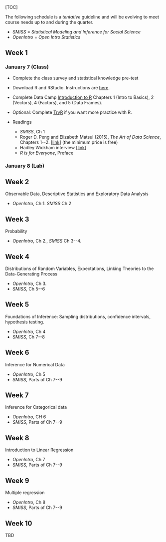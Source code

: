 <!--
.. title: Schedule
.. slug: schedule
-->

[TOC]

The following schedule is a *tentative* guideline and will be evolving to meet course needs up to and during the quarter.

- *SMISS* = *Statistical Modeling and Inference for Social Science*
- *OpenIntro* = *Open Intro Statistics* 

## Week 1

### January 7 (Class)

- Complete the class survey and statistical knowledge pre-test
- Download R and RStudio. Instructions are [here](/resources/install/).
- Complete Data Camp [Introduction to R](https://www.datacamp.com/courses/free-introduction-to-r) Chapters 1 (Intro to Basics), 2 (Vectors), 4 (Factors), and 5 (Data Frames).
- Optional: Complete [TryR](http://tryr.codeschool.com/) if you want more practice with R.
- Readings

    - *SMISS*, Ch 1
    - Roger D. Peng and Elizabeth Matsui (2015), *The Art of Data Science*, Chapters 1--2. [[link](https://leanpub.com/artofdatascience)] (the minimum price is free)
	- Hadley Wickham interview [[link](http://bulletin.imstat.org/2014/09/data-science-how-is-it-different-to-statistics%E2%80%89/)]
    - *R is for Everyone*, Preface
	
### January 8 (Lab)

## Week 2

Observable Data, Descriptive Statistics and Exploratory Data Analysis

- *OpenIntro*, Ch 1. *SMISS* Ch 2

## Week 3

Probability

- *OpenIntro*, Ch 2., *SMISS* Ch 3--4.

## Week 4

Distributions of Random Variables, Expectations, Linking Theories to the Data-Generating Process

- *OpenIntro*, Ch 3. 
- *SMISS*, Ch 5--6 

## Week 5

Foundations of Inference: Sampling distributions, confidence intervals, hypothesis testing.

- *OpenIntro*, Ch 4
- *SMISS*, Ch 7--8 

## Week 6

Inference for Numerical Data

- *OpenIntro*, Ch 5
- *SMISS*, Parts of Ch 7--9


## Week 7

Inference for Categorical data

- *OpenIntro*, CH 6
- *SMISS*, Parts of Ch 7--9

## Week 8

Introduction to Linear Regression

- *OpenIntro*, Ch 7
- *SMISS*, Parts of Ch 7--9

## Week 9

Multiple regression

- *OpenIntro*, Ch 8
- *SMISS*, Parts of Ch 7--9

## Week 10

TBD


